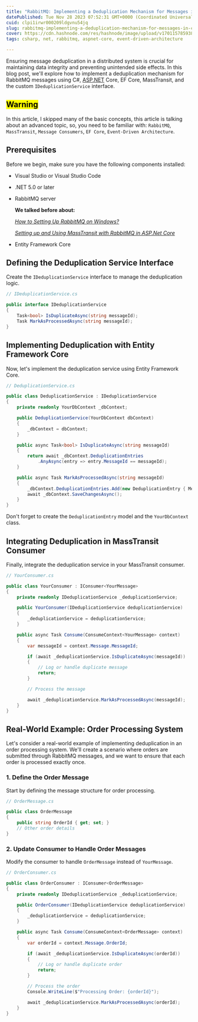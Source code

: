 ```yaml
---
title: "RabbitMQ: Implementing a Deduplication Mechanism for Messages in C#"
datePublished: Tue Nov 28 2023 07:52:31 GMT+0000 (Coordinated Universal Time)
cuid: clpi1irwr000209ldgvnu54jq
slug: rabbitmq-implementing-a-deduplication-mechanism-for-messages-in-c
cover: https://cdn.hashnode.com/res/hashnode/image/upload/v1701157859389/d7c0d60a-0f95-45c2-b39c-104467e0ebe7.jpeg
tags: csharp, net, rabbitmq, aspnet-core, event-driven-architecture

---
```


Ensuring message deduplication in a distributed system is crucial for maintaining data integrity and preventing unintended side effects. In this blog post, we'll explore how to implement a deduplication mechanism for RabbitMQ messages using C#, [ASP.NET](http://ASP.NET) Core, EF Core, MassTransit, and the custom `IDeduplicationService` interface.

## **<mark>Warning</mark>**

In this article, I skipped many of the basic concepts, this article is talking about an advanced topic, so, you need to be familiar with: `RabbitMQ`, `MassTransit`, `Message Consumers`, `EF Core`, `Event-Driven Architecture`.

## **Prerequisites**

Before we begin, make sure you have the following components installed:

* Visual Studio or Visual Studio Code
    
* .NET 5.0 or later
    
* RabbitMQ server
    
    **We talked before about:**
    
    [*How to Setting Up RabbitMQ on Windows?*](https://mbarkt3sto.hashnode.dev/how-to-setting-up-rabbitmq-on-windows)
    
    [*Setting up and Using MassTransit with RabbitMQ in ASP.Net Core*](https://mbarkt3sto.hashnode.dev/setting-up-and-using-masstransit-with-rabbitmq-in-aspnet-core)
    
* Entity Framework Core
    

## **Defining the Deduplication Service Interface**

Create the `IDeduplicationService` interface to manage the deduplication logic.

```csharp
// IDeduplicationService.cs

public interface IDeduplicationService
{
    Task<bool> IsDuplicateAsync(string messageId);
    Task MarkAsProcessedAsync(string messageId);
}
```

## **Implementing Deduplication with Entity Framework Core**

Now, let's implement the deduplication service using Entity Framework Core.

```csharp
// DeduplicationService.cs

public class DeduplicationService : IDeduplicationService
{
    private readonly YourDbContext _dbContext;

    public DeduplicationService(YourDbContext dbContext)
    {
        _dbContext = dbContext;
    }

    public async Task<bool> IsDuplicateAsync(string messageId)
    {
        return await _dbContext.DeduplicationEntries
            .AnyAsync(entry => entry.MessageId == messageId);
    }

    public async Task MarkAsProcessedAsync(string messageId)
    {
        _dbContext.DeduplicationEntries.Add(new DeduplicationEntry { MessageId = messageId });
        await _dbContext.SaveChangesAsync();
    }
}
```

Don't forget to create the `DeduplicationEntry` model and the `YourDbContext` class.

## **Integrating Deduplication in MassTransit Consumer**

Finally, integrate the deduplication service in your MassTransit consumer.

```csharp
// YourConsumer.cs

public class YourConsumer : IConsumer<YourMessage>
{
    private readonly IDeduplicationService _deduplicationService;

    public YourConsumer(IDeduplicationService deduplicationService)
    {
        _deduplicationService = deduplicationService;
    }

    public async Task Consume(ConsumeContext<YourMessage> context)
    {
        var messageId = context.Message.MessageId;

        if (await _deduplicationService.IsDuplicateAsync(messageId))
        {
            // Log or handle duplicate message
            return;
        }

        // Process the message

        await _deduplicationService.MarkAsProcessedAsync(messageId);
    }
}
```

## **Real-World Example: Order Processing System**

Let's consider a real-world example of implementing deduplication in an order processing system. We'll create a scenario where orders are submitted through RabbitMQ messages, and we want to ensure that each order is processed exactly once.

### **1\. Define the Order Message**

Start by defining the message structure for order processing.

```csharp
// OrderMessage.cs

public class OrderMessage
{
    public string OrderId { get; set; }
    // Other order details
}
```

### **2\. Update Consumer to Handle Order Messages**

Modify the consumer to handle `OrderMessage` instead of `YourMessage`.

```csharp
// OrderConsumer.cs

public class OrderConsumer : IConsumer<OrderMessage>
{
    private readonly IDeduplicationService _deduplicationService;

    public OrderConsumer(IDeduplicationService deduplicationService)
    {
        _deduplicationService = deduplicationService;
    }

    public async Task Consume(ConsumeContext<OrderMessage> context)
    {
        var orderId = context.Message.OrderId;

        if (await _deduplicationService.IsDuplicateAsync(orderId))
        {
            // Log or handle duplicate order
            return;
        }

        // Process the order
        Console.WriteLine($"Processing Order: {orderId}");

        await _deduplicationService.MarkAsProcessedAsync(orderId);
    }
}
```